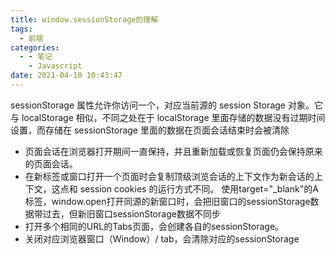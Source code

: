 ```yaml
---
title: window.sessionStorage的理解
tags:
  - 前端
categories:
  - - 笔记
    - Javascript
date: 2021-04-10 10:43:47
---
```


sessionStorage 属性允许你访问一个，对应当前源的 session Storage 对象。它与 localStorage 相似，不同之处在于 localStorage 里面存储的数据没有过期时间设置，而存储在 sessionStorage 里面的数据在页面会话结束时会被清除

+ 页面会话在浏览器打开期间一直保持，并且重新加载或恢复页面仍会保持原来的页面会话。
+ 在新标签或窗口打开一个页面时会复制顶级浏览会话的上下文作为新会话的上下文，这点和 session cookies 的运行方式不同。
  使用target="_blank"的A标签，window.open打开同源的新窗口时，会把旧窗口的sessionStorage数据带过去，但新旧窗口sessionStorage数据不同步
+ 打开多个相同的URL的Tabs页面，会创建各自的sessionStorage。
+ 关闭对应浏览器窗口（Window）/ tab，会清除对应的sessionStorage